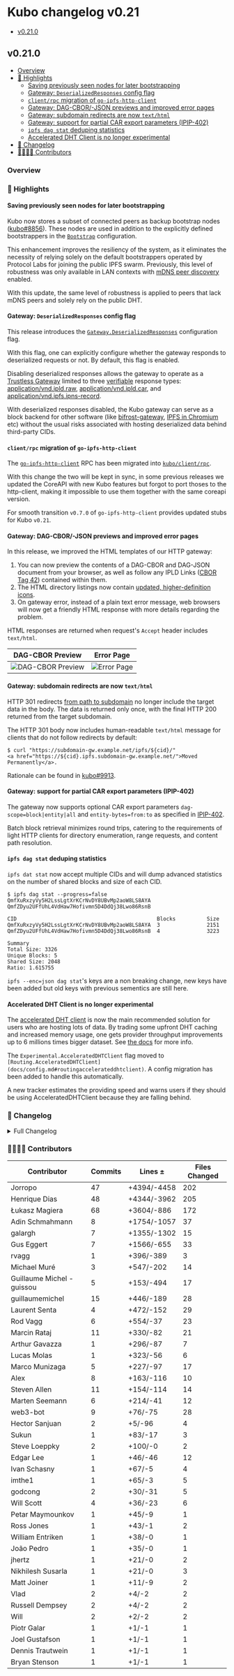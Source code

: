 # Kubo changelog v0.21

- [v0.21.0](#v0210)

## v0.21.0

- [Overview](#overview)
- [🔦 Highlights](#-highlights)
  - [Saving previously seen nodes for later bootstrapping](#saving-previously-seen-nodes-for-later-bootstrapping)
  - [Gateway: `DeserializedResponses` config flag](#gateway-deserializedresponses-config-flag)
  - [`client/rpc` migration of `go-ipfs-http-client`](#clientrpc-migration-of-go-ipfs-http-client)
  - [Gateway: DAG-CBOR/-JSON previews and improved error pages](#gateway-dag-cbor-json-previews-and-improved-error-pages)
  - [Gateway: subdomain redirects are now `text/html`](#gateway-subdomain-redirects-are-now-texthtml)
  - [Gateway: support for partial CAR export parameters (IPIP-402)](#gateway-support-for-partial-car-export-parameters-ipip-402)
  - [`ipfs dag stat` deduping statistics](#ipfs-dag-stat-deduping-statistics)
  - [Accelerated DHT Client is no longer experimental](#accelerated-dht-client-is-no-longer-experimental)
- [📝 Changelog](#-changelog)
- [👨‍👩‍👧‍👦 Contributors](#-contributors)

### Overview

### 🔦 Highlights

#### Saving previously seen nodes for later bootstrapping

Kubo now stores a subset of connected peers as backup bootstrap nodes ([kubo#8856](https://github.com/ipfs/kubo/pull/8856)).
These nodes are used in addition to the explicitly defined bootstrappers in the
[`Bootstrap`](https://github.com/ipfs/kubo/blob/master/docs/config.md#bootstrap) configuration.

This enhancement improves the resiliency of the system, as it eliminates the
necessity of relying solely on the default bootstrappers operated by Protocol
Labs for joining the public IPFS swarm. Previously, this level of robustness
was only available in LAN contexts with [mDNS peer discovery](https://github.com/ipfs/kubo/blob/master/docs/config.md#discoverymdns)
enabled.

With this update, the same level of robustness is applied to peers that lack
mDNS peers and solely rely on the public DHT.

#### Gateway: `DeserializedResponses` config flag

This release introduces the
[`Gateway.DeserializedResponses`](https://github.com/ipfs/kubo/blob/master/docs/config.md#gatewaydeserializedresponses)
configuration flag.

With this flag, one can explicitly configure whether the gateway responds to
deserialized requests or not. By default, this flag is enabled.

Disabling deserialized responses allows the
gateway to operate
as a [Trustless Gateway](https://specs.ipfs.tech/http-gateways/trustless-gateway/)
limited to three [verifiable](https://docs.ipfs.tech/reference/http/gateway/#trustless-verifiable-retrieval)
response types:
[application/vnd.ipld.raw](https://www.iana.org/assignments/media-types/application/vnd.ipld.raw),
[application/vnd.ipld.car](https://www.iana.org/assignments/media-types/application/vnd.ipld.car),
and [application/vnd.ipfs.ipns-record](https://www.iana.org/assignments/media-types/application/vnd.ipfs.ipns-record).

With deserialized responses disabled, the Kubo gateway can serve as a block
backend for other software (like
[bifrost-gateway](https://github.com/ipfs/bifrost-gateway#readme),
[IPFS in Chromium](https://github.com/little-bear-labs/ipfs-chromium/blob/main/README.md)
etc) without the usual risks associated with hosting deserialized data behind
third-party CIDs.

#### `client/rpc` migration of `go-ipfs-http-client`

The [`go-ipfs-http-client`](https://github.com/ipfs/go-ipfs-http-client) RPC has
been migrated into [`kubo/client/rpc`](../../client/rpc).

With this change the two will be kept in sync, in some previous releases we
updated the CoreAPI with new Kubo features but forgot to port thoses to the
http-client, making it impossible to use them together with the same coreapi
version.

For smooth transition `v0.7.0` of `go-ipfs-http-client` provides updated stubs
for Kubo `v0.21`.

#### Gateway: DAG-CBOR/-JSON previews and improved error pages

In this release, we improved the HTML templates of our HTTP gateway:

1. You can now preview the contents of a DAG-CBOR and DAG-JSON document from your browser, as well as follow any IPLD Links ([CBOR Tag 42](https://github.com/ipld/cid-cbor/)) contained within them.
2. The HTML directory listings now contain [updated, higher-definition icons](https://user-images.githubusercontent.com/5447088/241224419-5385793a-d3bb-40aa-8cb0-0382b5bc56a0.png).
3. On gateway error, instead of a plain text error message, web browsers will now get a friendly HTML response with more details regarding the problem.

HTML responses are returned when request's `Accept` header includes `text/html`.

| DAG-CBOR Preview | Error Page |
| ---- | ---- |
| ![DAG-CBOR Preview](https://github.com/ipfs/boxo/assets/5447088/973f05d1-5731-4469-9da5-d1d776891899) | ![Error Page](https://github.com/ipfs/boxo/assets/5447088/14c453df-adbc-4634-b038-133121914550) |

#### Gateway: subdomain redirects are now `text/html`

HTTP 301 redirects [from path to subdomain](https://specs.ipfs.tech/http-gateways/subdomain-gateway/#migrating-from-path-to-subdomain-gateway)
no longer include the target data in the body.
The data is returned only once, with the final HTTP 200 returned from the
target subdomain.

The HTTP 301 body now includes human-readable `text/html` message
for clients that do not follow redirects by default:

```console
$ curl "https://subdomain-gw.example.net/ipfs/${cid}/"
<a href="https://${cid}.ipfs.subdomain-gw.example.net/">Moved Permanently</a>.
```

Rationale can be found in [kubo#9913](https://github.com/ipfs/kubo/pull/9913).

#### Gateway: support for partial CAR export parameters (IPIP-402)

The gateway now supports optional CAR export parameters
`dag-scope=block|entity|all` and `entity-bytes=from:to` as specified in
[IPIP-402](https://github.com/ipfs/specs/pull/402).

Batch block retrieval minimizes round trips, catering to the requirements of
light HTTP clients for directory enumeration, range requests, and content path
resolution.

#### `ipfs dag stat` deduping statistics

`ipfs dat stat` now accept multiple CIDs and will dump advanced statistics
on the number of shared blocks and size of each CID.

```console
$ ipfs dag stat --progress=false QmfXuRxzyVy5H2LssLgtXrKCrNvDY8UBvMp2aoW8LS8AYA QmfZDyu2UFfUhL4VdHaw7Hofivmn5D4DdQj38Lwo86RsnB

CID                                           	Blocks         	Size
QmfXuRxzyVy5H2LssLgtXrKCrNvDY8UBvMp2aoW8LS8AYA	3              	2151
QmfZDyu2UFfUhL4VdHaw7Hofivmn5D4DdQj38Lwo86RsnB	4              	3223

Summary
Total Size: 3326
Unique Blocks: 5
Shared Size: 2048
Ratio: 1.615755
```

`ipfs --enc=json dag stat`'s keys are a non breaking change, new keys have been added but old keys with previous sementics are still here.

#### Accelerated DHT Client is no longer experimental

The [accelerated DHT client](docs/config.md#routingaccelerateddhtclient) is now
the main recommended solution for users who are hosting lots of data.
By trading some upfront DHT caching and increased memory usage,
one gets provider throughput improvements up to 6 millions times bigger dataset.
See [the docs](docs/config.md#routingaccelerateddhtclient) for more info.

The `Experimental.AcceleratedDHTClient` flag moved to `[Routing.AcceleratedDHTClient](docs/config.md#routingaccelerateddhtclient)`.
A config migration has been added to handle this automatically.

A new tracker estimates the providing speed and warns users if they
should be using AcceleratedDHTClient because they are falling behind.

### 📝 Changelog

<details><summary>Full Changelog</summary>

- github.com/ipfs/kubo:
  - fix: correctly handle migration of configs
  - fix(gateway): include CORS on subdomain redirects (#9994) ([ipfs/kubo#9994](https://github.com/ipfs/kubo/pull/9994))
  - fix: docker repository initialization race condition
  - chore: update version
  -  ([ipfs/kubo#9981](https://github.com/ipfs/kubo/pull/9981))
  -  ([ipfs/kubo#9960](https://github.com/ipfs/kubo/pull/9960))
  -  ([ipfs/kubo#9936](https://github.com/ipfs/kubo/pull/9936))
- github.com/ipfs/boxo (v0.8.1 -> v0.10.2-0.20230629143123-2d3edc552442):
  - chore: version 0.10.2
  - fix(gateway): include CORS on subdomain redirects (#395) ([ipfs/boxo#395](https://github.com/ipfs/boxo/pull/395))
  - fix(gateway): ensure 'X-Ipfs-Root' header is valid (#337) ([ipfs/boxo#337](https://github.com/ipfs/boxo/pull/337))
  - docs: prepare changelog for next release [ci skip]
  - chore: version 0.10.1 (#359) ([ipfs/boxo#359](https://github.com/ipfs/boxo/pull/359))
  - fix(gateway): allow CAR trustless requests with path
  - blockstore: replace go.uber.org/atomic with sync/atomic
  - fix(gateway): remove handleUnsupportedHeaders after go-ipfs 0.13 (#350) ([ipfs/boxo#350](https://github.com/ipfs/boxo/pull/350))
  - docs: update RELEASE.md based on 0.9 release (#343) ([ipfs/boxo#343](https://github.com/ipfs/boxo/pull/343))
  - chore: v0.10.0 (#345) ([ipfs/boxo#345](https://github.com/ipfs/boxo/pull/345))
  - docs(changelog): car params from ipip-402
  - docs(changelog): add gateway deserialized responses (#341) ([ipfs/boxo#341](https://github.com/ipfs/boxo/pull/341))
  - feat(gateway): implement IPIP-402 extensions for gateway CAR requests (#303) ([ipfs/boxo#303](https://github.com/ipfs/boxo/pull/303))
  - chore: release v0.9.0
  - changelog: update for 0.8.1 and 0.9.0
  - provider: second round of reprovider refactor
  - feat(unixfs): change protobuf package name to unixfs.v1.pb to prevent collisions with go-unixfs. Also regenerate protobufs with latest gogo
  - feat(ipld/merkledag): remove use of go-ipld-format global registry
  - feat(ipld/merkledag): updated to use its own global go-ipld-legacy registry instead of a shared global registry
  - chore: do not rely on deprecated logger
  - changelog: add changelog for async pin listing (#336) ([ipfs/boxo#336](https://github.com/ipfs/boxo/pull/336))
  - pinner: change the interface to have async pin listing
  - provider: revert throughput callback and related refactor
  - fix(gateway): question marks in url.Path when redirecting (#313) ([ipfs/boxo#313](https://github.com/ipfs/boxo/pull/313))
  - fix(gateway)!: no duplicate payload during subdomain redirects (#326) ([ipfs/boxo#326](https://github.com/ipfs/boxo/pull/326))
  - provider: add breaking changes to the changelog (#330) ([ipfs/boxo#330](https://github.com/ipfs/boxo/pull/330))
  - relocated magic numbers, updated Reprovide Interval from 24h to 22h
  - provider: refactor to only maintain one batched implementation and add throughput callback
  - feat(gateway): HTML preview for dag-cbor and dag-json (#315) ([ipfs/boxo#315](https://github.com/ipfs/boxo/pull/315))
  - coreiface: add a testing.T argument to the provider
  - feat(gateway): improved templates, user friendly errors (#298) ([ipfs/boxo#298](https://github.com/ipfs/boxo/pull/298))
  - feat(gateway)!: deserialised responses turned off by default (#252) ([ipfs/boxo#252](https://github.com/ipfs/boxo/pull/252))
  - fix(gw): missing return in error case ([ipfs/boxo#319](https://github.com/ipfs/boxo/pull/319))
  - feat(routing/http): pass records limit on routing.FindProviders (#299) ([ipfs/boxo#299](https://github.com/ipfs/boxo/pull/299))
  - bitswap/client: fix PeerResponseTrackerProbabilityOneKnownOneUnknownPeer
  - feat(gw): add ipfs_http_gw_car_stream_fail_duration_seconds (#312) ([ipfs/boxo#312](https://github.com/ipfs/boxo/pull/312))
  - feat(gw): add ipfs_http_gw_request_types metric (#311) ([ipfs/boxo#311](https://github.com/ipfs/boxo/pull/311))
  - refactor: simplify ipns validation in example
  - feat: add deprecator
  - fix(routing/v1): add newline in NDJSON responses (#300) ([ipfs/boxo#300](https://github.com/ipfs/boxo/pull/300))
  - feat(gateway): redirect ipns b58mh to cid (#236) ([ipfs/boxo#236](https://github.com/ipfs/boxo/pull/236))
  - refactor: replace assert.Nil for assert.NoError
  - tar: add test cases for validatePlatformPath
  - feat(ipns): helper ValidateWithPeerID and UnmarshalIpnsEntry (#294) ([ipfs/boxo#294](https://github.com/ipfs/boxo/pull/294))
  - Revert "feat: reusable ipns verify (#292)"
  - feat: reusable ipns verify (#292) ([ipfs/boxo#292](https://github.com/ipfs/boxo/pull/292))
  - refactor: remove badger, leveldb dependencies (#286) ([ipfs/boxo#286](https://github.com/ipfs/boxo/pull/286))
  - feat(routing/http): add streaming support (#18) ([ipfs/boxo#18](https://github.com/ipfs/boxo/pull/18))
  - feat(routing): allow-offline with routing put (#278) ([ipfs/boxo#278](https://github.com/ipfs/boxo/pull/278))
  - refactor(gateway): switch to xxhash/v2 (#285) ([ipfs/boxo#285](https://github.com/ipfs/boxo/pull/285))
- github.com/ipfs/go-ipfs-util (v0.0.2 -> v0.0.3):
  - docs: remove contribution section
  - chore: bump version
  - chore: deprecate types and readme
  - sync: update CI config files (#12) ([ipfs/go-ipfs-util#12](https://github.com/ipfs/go-ipfs-util/pull/12))
  - fix staticcheck ([ipfs/go-ipfs-util#9](https://github.com/ipfs/go-ipfs-util/pull/9))
- github.com/ipfs/go-ipld-format (v0.4.0 -> v0.5.0):
  - chore: release version v0.5.0
  - feat: remove block decoding global registry
  - sync: update CI config files (#75) ([ipfs/go-ipld-format#75](https://github.com/ipfs/go-ipld-format/pull/75))
  - sync: update CI config files (#74) ([ipfs/go-ipld-format#74](https://github.com/ipfs/go-ipld-format/pull/74))
- github.com/ipfs/go-ipld-legacy (v0.1.1 -> v0.2.1):
  - v0.2.1 ([ipfs/go-ipld-legacy#15](https://github.com/ipfs/go-ipld-legacy/pull/15))
  - Expose a constructor for making a decoder with an existing link system ([ipfs/go-ipld-legacy#14](https://github.com/ipfs/go-ipld-legacy/pull/14))
  - Update to v0.2.0 ([ipfs/go-ipld-legacy#13](https://github.com/ipfs/go-ipld-legacy/pull/13))
  - Remove global variable ([ipfs/go-ipld-legacy#12](https://github.com/ipfs/go-ipld-legacy/pull/12))
  - sync: update CI config files (#8) ([ipfs/go-ipld-legacy#8](https://github.com/ipfs/go-ipld-legacy/pull/8))
- github.com/ipfs/go-unixfsnode (v1.6.0 -> v1.7.1):
  - chore: bump to v1.7.1
  - test: remove unnecessary t.Log
  - test: check if reader reads only necessary blocks
  - fix: do not read extra block if offset = at+childSize
  - doc: added simple doc for testutil package
  - bump v1.7.0
  - feat(testutil): add test data generation utils (extracted from Lassie)
- github.com/libp2p/go-libp2p (v0.27.3 -> v0.27.7):
  - Release v0.27.7 (#2374) ([libp2p/go-libp2p#2374](https://github.com/libp2p/go-libp2p/pull/2374))
  - Release v0.27.6 (#2359) ([libp2p/go-libp2p#2359](https://github.com/libp2p/go-libp2p/pull/2359))
  - Release v0.27.5 (#2324) ([libp2p/go-libp2p#2324](https://github.com/libp2p/go-libp2p/pull/2324))
  - Bump version to v0.27.4
  - identify: reject signed peer records on peer ID mismatch
  - swarm: change maps with multiaddress keys to use strings (#2284) ([libp2p/go-libp2p#2284](https://github.com/libp2p/go-libp2p/pull/2284))
  - identify: avoid spuriously triggering pushes (#2299) ([libp2p/go-libp2p#2299](https://github.com/libp2p/go-libp2p/pull/2299))
- github.com/libp2p/go-libp2p-kad-dht (v0.23.0 -> v0.24.2):
  - chore: release v0.24.2
  - chore: release v0.24.1
  - fix: decrease tests noise, update kbucket and fix fixRTIUfNeeded
  - refactor: remove goprocess
  - fix: leaking go routines
  - chore: release v0.24.0
  - fix: don't add unresponsive DHT servers to the Routing Table (#820) ([libp2p/go-libp2p-kad-dht#820](https://github.com/libp2p/go-libp2p-kad-dht/pull/820))
- github.com/libp2p/go-libp2p-kbucket (v0.5.0 -> v0.6.3):
  - fix: fix abba bug in UsefullNewPeer ([libp2p/go-libp2p-kbucket#122](https://github.com/libp2p/go-libp2p-kbucket/pull/122))
  - chore: release v0.6.2 ([libp2p/go-libp2p-kbucket#121](https://github.com/libp2p/go-libp2p-kbucket/pull/121))
  - Replacing UsefulPeer() with UsefulNewPeer() ([libp2p/go-libp2p-kbucket#120](https://github.com/libp2p/go-libp2p-kbucket/pull/120))
  - chore: release 0.6.1 ([libp2p/go-libp2p-kbucket#119](https://github.com/libp2p/go-libp2p-kbucket/pull/119))
  - UsefulPeer function ([libp2p/go-libp2p-kbucket#113](https://github.com/libp2p/go-libp2p-kbucket/pull/113))
  - Fixed peer replacement with bucket size of 1. ([libp2p/go-libp2p-kbucket#117](https://github.com/libp2p/go-libp2p-kbucket/pull/117))
  - GenRandomKey function ([libp2p/go-libp2p-kbucket#116](https://github.com/libp2p/go-libp2p-kbucket/pull/116))
  - Removed maintainers from readme ([libp2p/go-libp2p-kbucket#115](https://github.com/libp2p/go-libp2p-kbucket/pull/115))
  - Add maintainers ([libp2p/go-libp2p-kbucket#114](https://github.com/libp2p/go-libp2p-kbucket/pull/114))
  - sync: update CI config files (#112) ([libp2p/go-libp2p-kbucket#112](https://github.com/libp2p/go-libp2p-kbucket/pull/112))
- github.com/libp2p/go-libp2p-routing-helpers (v0.6.2 -> v0.7.0):
  - chore: release v0.7.0
  - fix: iterate over keys manually in ProvideMany
- github.com/libp2p/go-reuseport (v0.2.0 -> v0.3.0):
  - release v0.3.0 (#103) ([libp2p/go-reuseport#103](https://github.com/libp2p/go-reuseport/pull/103))
  - fix error handling when setting socket options (#102) ([libp2p/go-reuseport#102](https://github.com/libp2p/go-reuseport/pull/102))
  - minor README updates (#96) ([libp2p/go-reuseport#96](https://github.com/libp2p/go-reuseport/pull/96))
  - sync: update CI config files (#94) ([libp2p/go-reuseport#94](https://github.com/libp2p/go-reuseport/pull/94))
  - feat: add a DialTimeout function ([libp2p/go-reuseport#92](https://github.com/libp2p/go-reuseport/pull/92))
- github.com/multiformats/go-multicodec (v0.8.1 -> v0.9.0):
  - Bump v0.9.0
  - Bump v0.8.2
  - chore: update submodules and go generate
  - chore: update submodules and go generate
  - chore: update submodules and go generate
  - chore: update submodules and go generate
  - chore: update submodules and go generate
  - chore: update submodules and go generate
- github.com/multiformats/go-multihash (v0.2.1 -> v0.2.3):
  - chore: release v0.2.3
  - perf: outline logic in Decode to allow for stack allocations
  - chore: release v0.2.2
  - sha256: drop minio in favor of crypto/sha256 for go1.21 and above
  - sync: update CI config files (#169) ([multiformats/go-multihash#169](https://github.com/multiformats/go-multihash/pull/169))
  - add handler for hasher.Write returned error ([multiformats/go-multihash#167](https://github.com/multiformats/go-multihash/pull/167))
  - sync: update CI config files (#165) ([multiformats/go-multihash#165](https://github.com/multiformats/go-multihash/pull/165))
  - test: add benchmark for all hash functions Sum

</details>

### 👨‍👩‍👧‍👦 Contributors

| Contributor | Commits | Lines ± | Files Changed |
|-------------|---------|---------|---------------|
| Jorropo | 47 | +4394/-4458 | 202 |
| Henrique Dias | 48 | +4344/-3962 | 205 |
| Łukasz Magiera | 68 | +3604/-886 | 172 |
| Adin Schmahmann | 8 | +1754/-1057 | 37 |
| galargh | 7 | +1355/-1302 | 15 |
| Gus Eggert | 7 | +1566/-655 | 33 |
| rvagg | 1 | +396/-389 | 3 |
| Michael Muré | 3 | +547/-202 | 14 |
| Guillaume Michel - guissou | 5 | +153/-494 | 17 |
| guillaumemichel | 15 | +446/-189 | 28 |
| Laurent Senta | 4 | +472/-152 | 29 |
| Rod Vagg | 6 | +554/-37 | 23 |
| Marcin Rataj | 11 | +330/-82 | 21 |
| Arthur Gavazza | 1 | +296/-87 | 7 |
| Lucas Molas | 1 | +323/-56 | 6 |
| Marco Munizaga | 5 | +227/-97 | 17 |
| Alex | 8 | +163/-116 | 10 |
| Steven Allen | 11 | +154/-114 | 14 |
| Marten Seemann | 6 | +214/-41 | 12 |
| web3-bot | 9 | +76/-75 | 28 |
| Hector Sanjuan | 2 | +5/-96 | 4 |
| Sukun | 1 | +83/-17 | 3 |
| Steve Loeppky | 2 | +100/-0 | 2 |
| Edgar Lee | 1 | +46/-46 | 12 |
| Ivan Schasny | 1 | +67/-5 | 4 |
| imthe1 | 1 | +65/-3 | 5 |
| godcong | 2 | +30/-31 | 5 |
| Will Scott | 4 | +36/-23 | 6 |
| Petar Maymounkov | 1 | +45/-9 | 1 |
| Ross Jones | 1 | +43/-1 | 2 |
| William Entriken | 1 | +38/-0 | 1 |
| João Pedro | 1 | +35/-0 | 1 |
| jhertz | 1 | +21/-0 | 2 |
| Nikhilesh Susarla | 1 | +21/-0 | 3 |
| Matt Joiner | 1 | +11/-9 | 2 |
| Vlad | 2 | +4/-2 | 2 |
| Russell Dempsey | 2 | +4/-2 | 2 |
| Will | 2 | +2/-2 | 2 |
| Piotr Galar | 1 | +1/-1 | 1 |
| Joel Gustafson | 1 | +1/-1 | 1 |
| Dennis Trautwein | 1 | +1/-1 | 1 |
| Bryan Stenson | 1 | +1/-1 | 1 |
